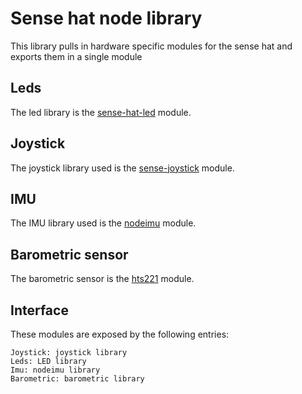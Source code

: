 # Sense hat node library

This library pulls in hardware specific modules for the sense hat and exports
them in a single module

## Leds

The led library is the
[sense-hat-led](https://github.com/aonghusonia/sense-hat-led) module.

## Joystick

The joystick library used is the
[sense-joystick](https://github.com/resin-io-playground/sense-joystick) module.

## IMU

The IMU library used is the [nodeimu](https://github.com/rupnikj/nodeimu)
module.

## Barometric sensor

The barometric sensor is the
[hts221](https://github.com/resin-io-playground/hts221) module.

## Interface

These modules are exposed by the following entries:
```
Joystick: joystick library
Leds: LED library
Imu: nodeimu library
Barometric: barometric library
```
